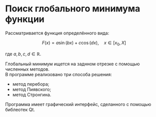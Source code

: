 # Поиск глобального минимума функции
Рассматривается функция определённого вида:

$$ F(x) = a\sin(bx) + c\cos(dx), \quad x \in [x_0, X]$$

где $a,b,c,d \in \mathbb{R}$.

Глобальный минимум ищется на заднном отрезке с помощью численных методов.\
В программе реализовано три способа решения:
* метод перебора;
* метод Пиявского;
* метод Стронгина.

Программа имеет графический интерфейс, сделанного с помощью библеотек Qt.
